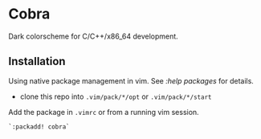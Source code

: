 # Cobra

Dark colorscheme for C/C++/x86_64 development.


## Installation

Using native package management in vim. See *:help packages* for details.

* clone this repo into `.vim/pack/*/opt` or `.vim/pack/*/start`

Add the package in `.vimrc` or from a running vim session.

```vim
`:packadd! cobra`
```
  
